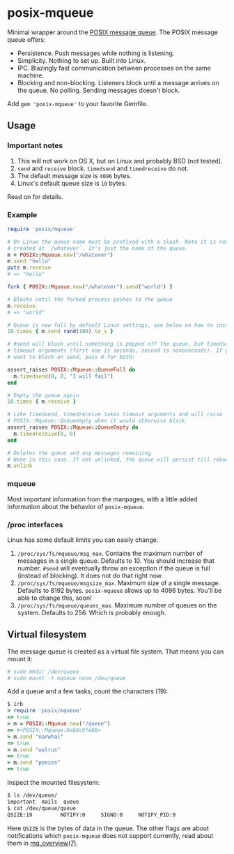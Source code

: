 # posix-mqueue

Minimal wrapper around the [POSIX message queue](pmq). The POSIX message queue
offers:

* Persistence. Push messages while nothing is listening.
* Simplicity. Nothing to set up. Built into Linux.
* IPC. Blazingly fast communication between processes on the same machine.
* Blocking and non-blocking. Listeners block until a message arrives on the
  queue. No polling. Sending messages doesn't block.

Add `gem 'posix-mqueue'` to your favorite Gemfile.

## Usage

### Important notes

1. This will not work on OS X, but on Linux and probably BSD (not tested).
2. `send` and `receive` block. `timedsend` and `timedreceive` do not.
3. The default message size is `4096` bytes.
4. Linux's default queue size is `10` bytes.

Read on for details.

### Example

```ruby
require 'posix/mqueue'

# On Linux the queue name must be prefixed with a slash. Note it is not a file
# created at `/whatever`. It's just the name of the queue.
m = POSIX::Mqueue.new("/whatever")
m.send "hello"
puts m.receive
# => "hello"

fork { POSIX::Mqueue.new("/whatever").send("world") }

# Blocks until the forked process pushes to the queue
m.receive
# => "world"

# Queue is now full by default Linux settings, see below on how to increase it.
10.times { m.send rand(100).to_s }

# #send will block until something is popped off the queue, but timedsend takes
# timeout arguments (first one is seconds, second is nanoseconds). If you don't
# want to block on send, pass 0 for both:

assert_raises POSIX::Mqueue::QueueFull do
  m.timedsend(0, 0, "I will fail")
end

# Empty the queue again
10.times { m.receive }

# Like timedsend, timedreceive takes timeout arguments and will raise
# POSIX::Mqueue::Queueempty when it would otherwise block
assert_raises POSIX::Mqueue::QueueEmpty do
  m.timedreceive(0, 0)
end

# Deletes the queue and any messages remaining.
# None in this case. If not unlinked, the queue will persist till reboot.
m.unlink

```

### mqueue

Most important information from the manpages, with a little added information
about the behavior of `posix-mqueue`.

### /proc interfaces

Linux has some default limits you can easily change.

1. `/proc/sys/fs/mqueue/msg_max`. Contains the maximum number of messages in a
   single queue. Defaults to 10. You should increase that number. `#send` will
   eventually throw an exception if the queue is full (instead of blocking). It
   does not do that right now.
2. `/proc/sys/fs/mqueue/msgsize_max`. Maximum size of a single message. Defaults
   to 8192 bytes. `posix-mqueue` allows up to 4096 bytes. You'll be able to
   change this, soon!
3. `/proc/sys/fs/mqueue/queues_max`. Maximum number of queues on the system.
   Defaults to 256. Which is probably enough.

## Virtual filesystem

The message queue is created as a virtual file system. That means you can mount
it:

```bash
# sudo mkdir /dev/queue
# sudo mount -t mqueue none /dev/queue
```

Add a queue and a few tasks, count the characters (19):

```ruby
$ irb
> require 'posix/mqueue'
=> true
> m = POSIX::Mqueue.new("/queue")
=> #<POSIX::Mqueue:0xb8c9fe88>
> m.send "narwhal"
=> true
> m.send "walrus"
=> true
> m.send "ponies"
=> true
```

Inspect the mounted filesystem:

```bash
$ ls /dev/queue/
important  mails  queue
$ cat /dev/queue/queue
QSIZE:19         NOTIFY:0     SIGNO:0     NOTIFY_PID:0
```

Here `QSIZE` is the bytes of data in the queue. The other flags are about
notifications which `posix-mqueue` does not support currently, read about them
in [mq_overview(7)][pmq].

[pmq]: http://man7.org/linux/man-pages/man7/mq_overview.7.html
